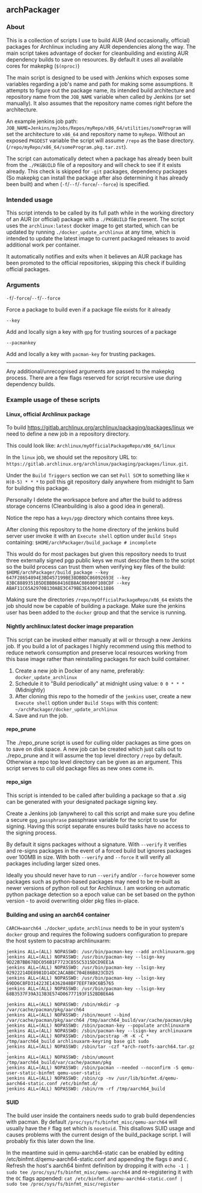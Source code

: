 ## archPackager

### About 

This is a collection of scripts I use to build AUR (And occasionally, official) packages for Archlinux including any AUR dependencies along the way. The main script takes advantage of docker for cleanbuilding and existing AUR dependency builds to save on resources. By default it uses all available cores for makepkg (`$(nproc)`)

The main script is designed to be used with Jenkins which exposes some variables regarding a job's name and path for making some assumptions. It attempts to figure out the package name, its intended build architecture and repository name from the `JOB_NAME` variable when called by Jenkins (or set manually). It also assumes that the repository name comes right before the architecture.

An example jenkins job path: `JOB_NAME=Jenkins/myJobs/Repos/myRepo/x86_64/utilities/someProgram` will set the architecture to `x86_64` and repository name to `myRepo`. Without an exposed `PKGDEST` variable the script will assume `/repo` as the base directory. (`/repo/myRepo/x86_64/someProgram.pkg.tar.zst`).

The script can automatically detect when a package has already been built from the `./PKGBUILD` file of a repository and will check to see if it exists already. This check is skipped for `-git` packages, dependency packages (So makepkg can install the package after also determining it has already been built) and when (`-f`/`--f`/`-force`/`--force`) is specified.


### Intended usage

This script intends to be called by its full path while in the working directory of an AUR (or official) package with a `./PKGBUILD` file present. The script uses the `archlinux:latest` docker image to get started, which can be updated by running `./docker_update_archlinux` at any time, which is intended to update the latest image to current packaged releases to avoid additional work per container. 

It automatically notifies and exits when it believes an AUR package has been promoted to the official repositories, skipping this check if building official packages.

### Arguments

`-f`/`-force`/`--f`/`--force`

Force a package to build even if a package file exists for it already

`--key`

Add and locally sign a key with `gpg` for trusting sources of a package

`--pacmankey`

Add and locally a key with `pacman-key` for trusting packages.

---------

Any additional/unrecognised arguments are passed to the makepkg process. There are a few flags reserved for script recursive use during dependency builds.


### Example usage of these scripts

#### Linux, official Archlinux package

To build https://gitlab.archlinux.org/archlinux/packaging/packages/linux we need to define a new job in a repository directory.

This could look like: `Archlinux/myOfficialPackageRepo/x86_64/linux`

In the `linux` job, we should set the repository URL to: `https://gitlab.archlinux.org/archlinux/packaging/packages/linux.git`.

Under the `Build Triggers` section we can set `Poll SCM` to something like `H H(0-5) * * *` to poll this git repository daily anywhere from midnight to 5am for building this package.

Personally I delete the worksapce before and after the build to address storage concerns (Cleanbuilding is also a good idea in general).

Notice the repo has a `keys/pgp` directory which contains three keys.

After cloning this repository to the home directory of the jenkins build server user invoke it with an `Execute shell` option under `Build Steps` containing: `$HOME/archPackager/build_package # incomplete`

This would do for most packages but given this repository needs to trust three externally signed pgp public keys we must describe them to the script so the build process can trust them when verifying key files of the build: `$HOME/archPackager/build_package --key 647F28654894E3BD457199BE38DBBDC86092693E --key 83BC8889351B5DEBBB68416EB8AC08600F108CDF --key ABAF11C65A2970B130ABE3C479BE3E4300411886`

Making sure the directories `/repo/myOfficialPackageRepo/x86_64` exists the job should now be capable of building a package. Make sure the jenkins user has been added to the `docker` group and that the service is running.


#### Nightly archlinux:latest docker image preparation

This script can be invoked either manually at will or through a new Jenkins job. If you build a lot of packages I highly recommend using this method to reduce network consumption and preserve local resources working from this base image rather than reinstalling packages for each build container.

1. Create a new job in Docker of any name, preferably: `docker_update_archlinux`
2. Schedule it to "Build periodically" at midnight using value: `0 0 * * *` (Midnightly)
3. After cloning this repo to the homedir of the `jenkins` user, create a new `Execute shell` option under `Build Steps` with this content: `~/archPackager/docker_update_archlinux`
4. Save and run the job.

#### repo_prune

The ./repo_prune script is used for culling older packages as time goes on to save on disk space. A new job can be created which just calls out to ./repo_prune and it will assume the top level directory `/repo` by default. Otherwise a repo top level directory can be given as an argument. This script serves to cull old package files as new ones come in.


#### repo_sign

This script is intended to be called after building a package so that a .sig can be generated with your designated package signing key.

Create a Jenkins job (anywhere) to call this script and make sure you define a secure `gpg_passphrase` passphrase variable for the script to use for signing. Having this script separate ensures build tasks have no access to the signing process.

By default it signs packages without a signature. With `--verify` it verifies and re-signs packages in the event of a forced build but ignores packages over 100MB in size. With both `--verify` and `--force` it will verify all packages including larger sized ones.

Ideally you should never have to run `--verify` and/or `--force` however some packages such as python-based packages may need to be re-built as newer versions of python roll out for Archlinux. I am working on automatic python package detection so a epoch value can be set based on the python version - to avoid overwriting older pkg files in-place.

#### Building and using an aarch64 container

`CARCH=aarch64 ./docker_update_archlinux` needs to be in your system's `docker` group and requires the following sudoers configuration to prepare the host system to pacstrap archlinuxarm:

```
jenkins ALL=(ALL) NOPASSWD: /usr/bin/pacman-key --add archlinuxarm.gpg
jenkins ALL=(ALL) NOPASSWD: /usr/bin/pacman-key --lsign-key 9D22B7BB678DC056B1F7723CB55C5315DCD9EE1A
jenkins ALL=(ALL) NOPASSWD: /usr/bin/pacman-key --lsign-key 02922214DE8981D14DC2ACABBC704E86B823CD25
jenkins ALL=(ALL) NOPASSWD: /usr/bin/pacman-key --lsign-key 69DD6C8FD314223E14362848BF7EEF7A9C6B5765
jenkins ALL=(ALL) NOPASSWD: /usr/bin/pacman-key --lsign-key 68B3537F39A313B3E574D06777193F152BDBE6A6

jenkins ALL=(ALL) NOPASSWD: /sbin/mkdir -p /var/cache/pacman/pkg/aarch64
jenkins ALL=(ALL) NOPASSWD: /sbin/mount --bind /var/cache/pacman/pkg/aarch64 /tmp/aarch64_build/var/cache/pacman/pkg
jenkins ALL=(ALL) NOPASSWD: /sbin/pacman-key --populate archlinuxarm
jenkins ALL=(ALL) NOPASSWD: /sbin/pacman-key --lsign-key archlinuxarm
jenkins ALL=(ALL) NOPASSWD: /sbin/pacstrap -M -K -C * /tmp/aarch64_build archlinuxarm-keyring base git sudo
jenkins ALL=(ALL) NOPASSWD: /sbin/tar -czf *arch-rootfs-aarch64.tar.gz .
jenkins ALL=(ALL) NOPASSWD: /sbin/umount /tmp/aarch64_build/var/cache/pacman/pkg
jenkins ALL=(ALL) NOPASSWD: /sbin/pacman --needed --noconfirm -S qemu-user-static-binfmt qemu-user-static
jenkins ALL=(ALL) NOPASSWD: /sbin/cp -nv /usr/lib/binfmt.d/qemu-aarch64-static.conf /etc/binfmt.d/
jenkins ALL=(ALL) NOPASSWD: /sbin/rm -rf /tmp/aarch64_build
```

#### SUID

The build user inside the containers needs sudo to grab build dependencies with pacman. By default `/proc/sys/fs/binfmt_misc/qemu-aarch64` will usually have the `F` flag set which is `nosetuid`. This disallows SUID usage and causes problems with the current design of the build_package script. I will probably fix this later down the line.

In the meantime suid in qemu-aarch64-static can be enabled by editing /etc/binfmt.d/qemu-aarch64-static.conf and appending the flags `O` and `C`. Refresh the host's aarch64 binfmt definition by dropping it with `echo -1 | sudo tee /proc/sys/fs/binfmt_misc/qemu-aarch64` and re-registering it with the `OC` flags appended: `cat /etc/binfmt.d/qemu-aarch64-static.conf | sudo tee /proc/sys/fs/binfmt_misc/register`
